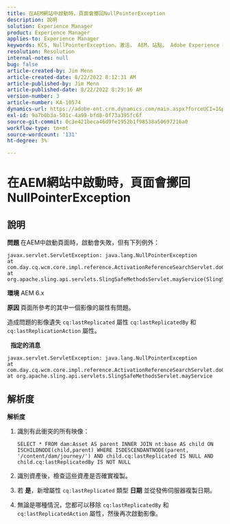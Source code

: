```yaml
---
title: 在AEM網站中啟動時，頁面會擲回NullPointerException
description: 說明
solution: Experience Manager
product: Experience Manager
applies-to: Experience Manager
keywords: KCS, NullPointerException，激活， AEM，站點， Adobe Experience Manager, 6.x
resolution: Resolution
internal-notes: null
bug: false
article-created-by: Jim Menn
article-created-date: 8/22/2022 8:12:31 AM
article-published-by: Jim Menn
article-published-date: 8/22/2022 8:29:16 AM
version-number: 3
article-number: KA-10574
dynamics-url: https://adobe-ent.crm.dynamics.com/main.aspx?forceUCI=1&pagetype=entityrecord&etn=knowledgearticle&id=3420272b-f221-ed11-b83e-0022480866ad
exl-id: 9a7b0b3a-501c-4a99-bfd8-0f73a395fc6f
source-git-commit: 0c3e421beca46d9fe1952b1f98538a50697216a0
workflow-type: tm+mt
source-wordcount: '131'
ht-degree: 3%

---
```


# 在AEM網站中啟動時，頁面會擲回NullPointerException

## 說明


<b>問題 </b>
在AEM中啟動頁面時，啟動會失敗，但有下列例外：


```
javax.servlet.ServletException: java.lang.NullPointerException
at com.day.cq.wcm.core.impl.reference.ActivationReferenceSearchServlet.doGet(ActivationReferenceSearchServlet.java:175)
at org.apache.sling.api.servlets.SlingSafeMethodsServlet.mayService(SlingSafeMethodsServlet.java:269)
```


<b>環境</b>
AEM 6.x

<b>原因 </b>
頁面所參考的其中一個影像的屬性有問題。

造成問題的影像遺失 `cq:lastReplicated` 屬性 `cq:lastReplicatedBy` 和 `cq:lastReplicationAction` 屬性。

 
<b>指定的消息</b>


```
javax.servlet.ServletException: java.lang.NullPointerException
at com.day.cq.wcm.core.impl.reference.ActivationReferenceSearchServlet.doGet
at org.apache.sling.api.servlets.SlingSafeMethodsServlet.mayService
```



## 解析度


<b>解析度</b>

1. 識別有此衝突的所有映像：

   ```
   SELECT * FROM dam:Asset AS parent INNER JOIN nt:base AS child ON ISCHILDNODE(child,parent) WHERE ISDESCENDANTNODE(parent, '/content/dam/journey/') AND child.cq:lastReplicated IS NULL AND child.cq:lastReplicatedBy IS NOT NULL
   ```

2. 識別資產後，檢查這些資產是否確實複製。
3. 若 <b>是</b>，新增屬性 `cq:lastReplicated` 類型 <b>日期</b> 並從發佈伺服器複製日期。
4. 無論是哪種情況，您都可以移除 `cq:lastReplicatedBy` 和 `cq:lastReplicatedAction` 屬性，然後再次啟動影像。
